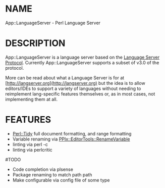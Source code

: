 # NAME

App::LanguageServer - Perl Language Server

# DESCRIPTION

App::LanguageServer is a language server based on the [Language Server Protocol](https://github.com/Microsoft/language-server-protocol/).
Currently App::LanguageServer supports a subset of v3.0 of the protocol.

More can be read about what a Language Server is for at [http://langserver.org](http://langserver.org)
but the idea is to allow editors/IDEs to support a variety of languages
without needing to reimplement lang-specific features themselves or,
as in most cases, not implementing them at all.

# FEATURES

* [Perl::Tidy](https://metacpan.org/pod/Perl::Tidy) full document formatting, and range formatting
* Variable renaming via [PPIx::EditorTools::RenameVariable](https://metacpan.org/pod/PPIx::EditorTools::RenameVariable)
* linting via perl -c
* linting via perlcritic

#TODO

* Code completion via plsense
* Package renaming to match path path
* Make configurable via config file of some type
